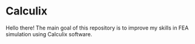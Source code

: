 # Calculix
Hello there! The main goal of this repository is to improve my skills in FEA simulation using Calculix software.
